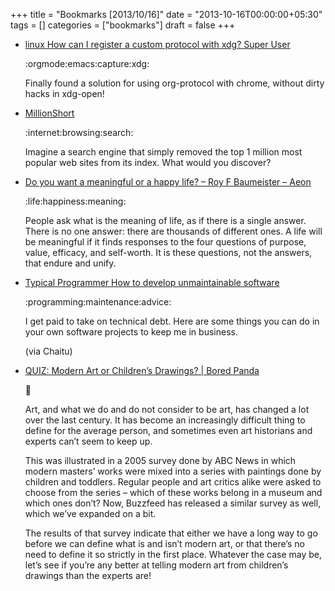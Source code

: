 +++
title = "Bookmarks [2013/10/16]"
date = "2013-10-16T00:00:00+05:30"
tags = []
categories = ["bookmarks"]
draft = false
+++

-   [linux   How can I register a custom protocol with xdg?   Super User](http://superuser.com/questions/162092/how-can-i-register-a-custom-protocol-with-xdg/309343#309343)

    :orgmode:emacs:capture:xdg:

    Finally found a solution for using org-protocol with chrome,
    without dirty hacks in xdg-open!

-   [MillionShort](http://millionshort.com/)

    :internet:browsing:search:

    Imagine a search engine that simply removed the top 1 million most
    popular web sites from its index. What would you discover?

-   [Do you want a meaningful or a happy life? – Roy F Baumeister – Aeon](http://www.aeonmagazine.com/world-views/do-you-want-a-meaningful-life-or-a-happy-one/)

    :life:happiness:meaning:

    People ask what is the meaning of life, as if there is a single
    answer. There is no one answer: there are thousands of different
    ones. A life will be meaningful if it finds responses to the four
    questions of purpose, value, efficacy, and self-worth. It is these
    questions, not the answers, that endure and unify.

-   [Typical Programmer   How to develop unmaintainable software](http://typicalprogrammer.com/?p=249)

    :programming:maintenance:advice:

    I get paid to take on technical debt. Here are some things you can
    do in your own software projects to keep me in business.

    (via Chaitu)

-   [QUIZ: Modern Art or Children’s Drawings? | Bored Panda](http://www.boredpanda.com/modern-art-vs-toddler-art/)

    :art:

    Art, and what we do and do not consider to be art, has changed a lot
    over the last century. It has become an increasingly difficult thing
    to define for the average person, and sometimes even art historians
    and experts can’t seem to keep up.

    This was illustrated in a 2005 survey done by ABC News in which
    modern masters’ works were mixed into a series with paintings done
    by children and toddlers. Regular people and art critics alike were
    asked to choose from the series – which of these works belong in a
    museum and which ones don’t? Now, Buzzfeed has released a similar
    survey as well, which we’ve expanded on a bit.

    The results of that survey indicate that either we have a long way
    to go before we can define what is and isn’t modern art, or that
    there’s no need to define it so strictly in the first
    place. Whatever the case may be, let’s see if you’re any better at
    telling modern art from children’s drawings than the experts are!
